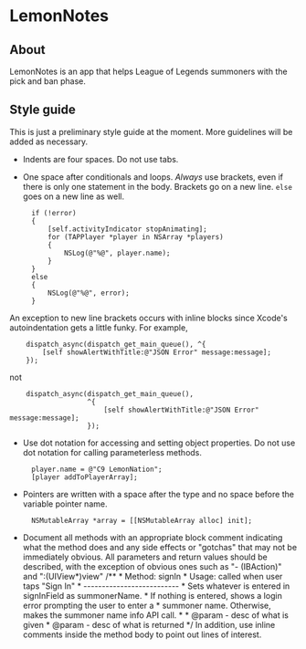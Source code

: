 LemonNotes
==========

## About
LemonNotes is an app that helps League of Legends summoners with the pick and ban phase.

## Style guide
This is just a preliminary style guide at the moment. More guidelines will be added as necessary.

- Indents are four spaces. Do not use tabs.
- One space after conditionals and loops. *Always* use brackets, even if there is only one statement in the body. Brackets go on a new line. ````else```` goes on a new line as well.

        if (!error)
        {
            [self.activityIndicator stopAnimating];
            for (TAPPlayer *player in NSArray *players)
            {
                NSLog(@"%@", player.name);
            }
        }
        else
        {
            NSLog(@"%@", error);
        }
An exception to new line brackets occurs with inline blocks since Xcode's autoindentation gets a little funky. For example,

        dispatch_async(dispatch_get_main_queue(), ^{
            [self showAlertWithTitle:@"JSON Error" message:message];
        });
not

        dispatch_async(dispatch_get_main_queue(),
                       ^{
                           [self showAlertWithTitle:@"JSON Error" message:message];
                       });

- Use dot notation for accessing and setting object properties. Do not use dot notation for calling parameterless methods.

        player.name = @"C9 LemonNation";
        [player addToPlayerArray];

- Pointers are written with a space after the type and no space before the variable pointer name.

        NSMutableArray *array = [[NSMutableArray alloc] init];

- Document all methods with an appropriate block comment indicating what the method does and any side effects or "gotchas" that may not be immediately obvious. All parameters and return values should be described, with the exception of obvious ones such as "- (IBAction)" and ":(UIView*)view"
       /**
         * Method: signIn
         * Usage: called when user taps "Sign In"
         * --------------------------
         * Sets whatever is entered in signInField as summonerName.
         * If nothing is entered, shows a login error prompting the user to enter a
         * summoner name. Otherwise, makes the summoner name info API call.
         * 
         * @param <param name> - desc of what is given
         * @param <return type> - desc of what is returned
         */
In addition, use inline comments inside the method body to point out lines of interest.
